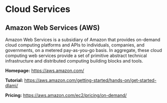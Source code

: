 # Cloud Services

## Amazon Web Services (AWS)
Amazon Web Services is a subsidiary of Amazon that provides on-demand cloud computing platforms and APIs to individuals, 
companies, and governments, on a metered pay-as-you-go basis. In aggregate, these cloud computing web services provide a 
set of primitive abstract technical infrastructure and distributed computing building blocks and tools.

**Homepage:** https://aws.amazon.com/

**Tutorial:** https://aws.amazon.com/getting-started/hands-on/get-started-dlami/

**Pricing:** https://aws.amazon.com/ec2/pricing/on-demand/

